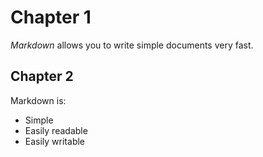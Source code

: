 # Chapter 1
*Markdown* allows you to write simple documents very fast.

## Chapter 2
Markdown is:
* Simple
* Easily readable
* Easily writable

